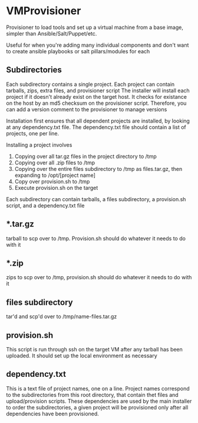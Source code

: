 # VMProvisioner
Provisioner to load tools and set up a virtual machine from a base image, simpler than Ansible/Salt/Puppet/etc.

Useful for when you're adding many individual components and don't want to create ansible playbooks or salt pillars/modules for each

## Subdirectories
Each subdirectory contains a single project.  Each project can contain tarballs, zips, extra files, and provisioner script
The installer will install each project if it doesn't already exist on the target host.  It checks for existance on the host by
an md5 checksum on the provisioner script.  Therefore, you can add a version comment to the provisioner to manage versions

Installation first ensures that all dependent projects are installed, by looking at any dependency.txt file.  The dependency.txt file
should contain a list of projects, one per line.

Installing a project involves
1. Copying over all tar.gz files in the project directory to /tmp
2. Copying over all .zip files to /tmp
3. Copying over the entire files subdirectory to /tmp as files.tar.gz, then expanding to /opt/[project name]
4. Copy over provision.sh to /tmp
5. Execute provision.sh on the target

Each subdirectory can contain tarballs, a files subdirectory, a provision.sh script, and a dependency.txt file

## *.tar.gz
tarball to scp over to /tmp.  Provision.sh should do whatever it needs to do with it

## *.zip
zips to scp over to /tmp, provision.sh should do whatever it needs to do with it

## files subdirectory
tar'd and scp'd over to /tmp/name-files.tar.gz

## provision.sh
This script is run through ssh on the target VM after any tarball has been uploaded.  It should set up the local environment as necessary

## dependency.txt
This is a text file of project names, one on a line.  Project names correspond to the subdirectories from this root directory, that contain thet files and upload/provision scripts.  These dependencies are used by the main installer to order the subdirectories, a given project will be provisioned only after all dependencies have been provisioned.
